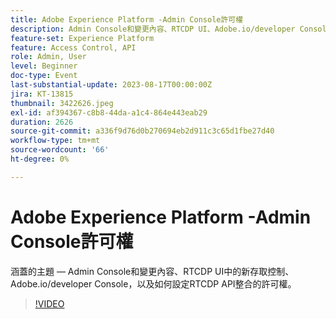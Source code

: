 ```yaml
---
title: Adobe Experience Platform -Admin Console許可權
description: Admin Console和變更內容、RTCDP UI、Adobe.io/developer Console中的新存取控制，以及如何設定RTCDP API整合的許可權。
feature-set: Experience Platform
feature: Access Control, API
role: Admin, User
level: Beginner
doc-type: Event
last-substantial-update: 2023-08-17T00:00:00Z
jira: KT-13815
thumbnail: 3422626.jpeg
exl-id: af394367-c8b8-44da-a1c4-864e443eab29
duration: 2626
source-git-commit: a336f9d76d0b270694eb2d911c3c65d1fbe27d40
workflow-type: tm+mt
source-wordcount: '66'
ht-degree: 0%

---
```


# Adobe Experience Platform -Admin Console許可權

涵蓋的主題 — Admin Console和變更內容、RTCDP UI中的新存取控制、Adobe.io/developer Console，以及如何設定RTCDP API整合的許可權。

>[!VIDEO](https://video.tv.adobe.com/v/3422626/?learn=on)
